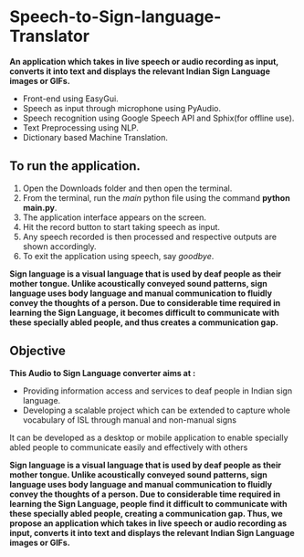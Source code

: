 # Speech-to-Sign-language-Translator
**An application which takes in live speech or audio recording as input, converts it into text and displays the relevant Indian Sign Language images or GIFs.**
- Front-end using EasyGui.
- Speech as input through microphone using PyAudio. 
- Speech recognition using Google Speech API and Sphix(for offline use).
- Text Preprocessing using NLP.
- Dictionary based Machine Translation.

## To run the application.
1. Open the Downloads folder and then open the terminal.
2. From the terminal, run the *main* python file using the command **python main.py**.
3. The application interface appears on the screen.
4. Hit the record button to start taking speech as input.
5. Any speech recorded is then processed and respective outputs are shown accordingly.
6. To exit the application using speech, say *goodbye*.


**Sign language is a visual language that is used by deaf people as their mother tongue. Unlike acoustically conveyed sound patterns, sign language uses body language and manual communication to fluidly convey the thoughts of a person. Due to considerable time required in learning the Sign Language,  it becomes difficult to communicate with these specially abled people, and thus creates a communication gap.**

## Objective
**This Audio to Sign Language converter aims at :**
- Providing information access and services to deaf people in Indian sign language.
- Developing a scalable project which can be extended to capture whole vocabulary of ISL through manual and non-manual signs

It can be developed as a desktop or mobile application to enable specially abled people to communicate easily and effectively with others

**Sign language is a visual language that is used by deaf people as their mother tongue. Unlike acoustically conveyed sound patterns, sign language uses body language and manual communication to fluidly convey the thoughts of a person. Due to considerable time required in learning the Sign Language, people find it difficult to communicate with these specially abled people, creating a communication gap. Thus, we propose an application which takes in live speech or audio recording as input, converts it into text and displays the relevant Indian Sign Language images or GIFs.**

